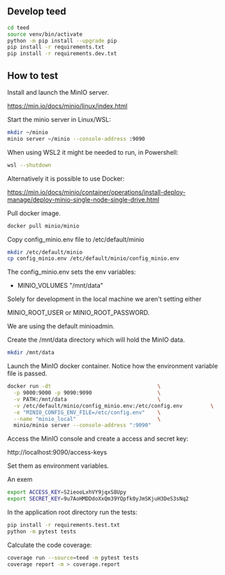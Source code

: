 ## Develop teed

```bash
cd teed
source venv/bin/activate
python -m pip install --upgrade pip
pip install -r requirements.txt
pip install -r requirements.dev.txt

```

## How to test

Install and launch the MinIO server.

https://min.io/docs/minio/linux/index.html

Start the minio server in Linux/WSL:

```bash
mkdir ~/minio
minio server ~/minio --console-address :9090
```

When using WSL2 it might be needed to run, in Powershell:

```bash
wsl --shutdown
```

Alternatively it is possible to use Docker:

https://min.io/docs/minio/container/operations/install-deploy-manage/deploy-minio-single-node-single-drive.html

Pull docker image.

```bash
docker pull minio/minio
```

Copy config_minio.env file to /etc/default/minio

```bash
mkdir /etc/default/minio
cp config_minio.env /etc/default/minio/config_minio.env
```

The config_minio.env sets the env variables:

- MINIO_VOLUMES "/mnt/data"

Solely for development in the local machine we aren't setting either

MINIO_ROOT_USER or MINIO_ROOT_PASSWORD.

We are using the default minioadmin.

Create the /mnt/data directory which will hold the MinIO data.

```bash
mkdir /mnt/data
```

Launch the MinIO docker container.
Notice how the environment variable file is passed.

```bash
docker run -dt                                  \
  -p 9000:9000 -p 9090:9090                     \
  -v PATH:/mnt/data                             \
  -v /etc/default/minio/config_minio.env:/etc/config.env         \
  -e "MINIO_CONFIG_ENV_FILE=/etc/config.env"    \
  --name "minio_local"                          \
  minio/minio server --console-address ":9090"
```

Access the MinIO console and create a access and secret key:

http://localhost:9090/access-keys

Set them as environment variables.

An exem

```bash
export ACCESS_KEY=S2ieooLxhVY9jqxS8Upy
export SECRET_KEY=9u7AoHMDDdoXxQm39YQpfk0yJmSKjuH3DeS3sNq2
```

In the application root directory run the tests:

```bash
pip install -r requirements.test.txt
python -m pytest tests
```

Calculate the code coverage:

```bash
coverage run --source=teed -m pytest tests
coverage report -m > coverage.report
```
